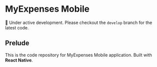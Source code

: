 # MyExpenses Mobile

:construction: Under active development. Please checkout the `develop` branch for the latest code.

## Prelude

This is the code repository for MyExpenses Mobile application.
Built with **React Native**.
